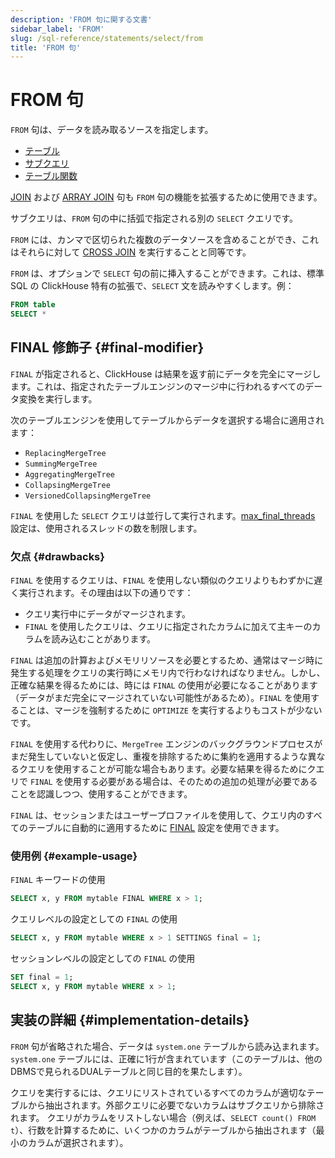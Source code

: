 ```yaml
---
description: 'FROM 句に関する文書'
sidebar_label: 'FROM'
slug: /sql-reference/statements/select/from
title: 'FROM 句'
---
```



# FROM 句

`FROM` 句は、データを読み取るソースを指定します。

- [テーブル](../../../engines/table-engines/index.md)
- [サブクエリ](../../../sql-reference/statements/select/index.md) 
- [テーブル関数](/sql-reference/table-functions)

[JOIN](../../../sql-reference/statements/select/join.md) および [ARRAY JOIN](../../../sql-reference/statements/select/array-join.md) 句も `FROM` 句の機能を拡張するために使用できます。

サブクエリは、`FROM` 句の中に括弧で指定される別の `SELECT` クエリです。

`FROM` には、カンマで区切られた複数のデータソースを含めることができ、これはそれらに対して [CROSS JOIN](../../../sql-reference/statements/select/join.md) を実行することと同等です。

`FROM` は、オプションで `SELECT` 句の前に挿入することができます。これは、標準 SQL の ClickHouse 特有の拡張で、`SELECT` 文を読みやすくします。例：

```sql
FROM table
SELECT *
```

## FINAL 修飾子 {#final-modifier}

`FINAL` が指定されると、ClickHouse は結果を返す前にデータを完全にマージします。これは、指定されたテーブルエンジンのマージ中に行われるすべてのデータ変換を実行します。

次のテーブルエンジンを使用してテーブルからデータを選択する場合に適用されます：
- `ReplacingMergeTree`
- `SummingMergeTree`
- `AggregatingMergeTree`
- `CollapsingMergeTree`
- `VersionedCollapsingMergeTree`

`FINAL` を使用した `SELECT` クエリは並行して実行されます。[max_final_threads](/operations/settings/settings#max_final_threads) 設定は、使用されるスレッドの数を制限します。

### 欠点 {#drawbacks}

`FINAL` を使用するクエリは、`FINAL` を使用しない類似のクエリよりもわずかに遅く実行されます。その理由は以下の通りです：

- クエリ実行中にデータがマージされます。
- `FINAL` を使用したクエリは、クエリに指定されたカラムに加えて主キーのカラムを読み込むことがあります。

`FINAL` は追加の計算およびメモリリソースを必要とするため、通常はマージ時に発生する処理をクエリの実行時にメモリ内で行わなければなりません。しかし、正確な結果を得るためには、時には `FINAL` の使用が必要になることがあります（データがまだ完全にマージされていない可能性があるため）。`FINAL` を使用することは、マージを強制するために `OPTIMIZE` を実行するよりもコストが少ないです。

`FINAL` を使用する代わりに、`MergeTree` エンジンのバックグラウンドプロセスがまだ発生していないと仮定し、重複を排除するために集約を適用するような異なるクエリを使用することが可能な場合もあります。必要な結果を得るためにクエリで `FINAL` を使用する必要がある場合は、そのための追加の処理が必要であることを認識しつつ、使用することができます。

`FINAL` は、セッションまたはユーザープロファイルを使用して、クエリ内のすべてのテーブルに自動的に適用するために [FINAL](../../../operations/settings/settings.md#final) 設定を使用できます。

### 使用例 {#example-usage}

`FINAL` キーワードの使用

```sql
SELECT x, y FROM mytable FINAL WHERE x > 1;
```

クエリレベルの設定としての `FINAL` の使用

```sql
SELECT x, y FROM mytable WHERE x > 1 SETTINGS final = 1;
```

セッションレベルの設定としての `FINAL` の使用

```sql
SET final = 1;
SELECT x, y FROM mytable WHERE x > 1;
```

## 実装の詳細 {#implementation-details}

`FROM` 句が省略された場合、データは `system.one` テーブルから読み込まれます。
`system.one` テーブルには、正確に1行が含まれています（このテーブルは、他のDBMSで見られるDUALテーブルと同じ目的を果たします）。

クエリを実行するには、クエリにリストされているすべてのカラムが適切なテーブルから抽出されます。外部クエリに必要でないカラムはサブクエリから排除されます。
クエリがカラムをリストしない場合（例えば、`SELECT count() FROM t`）、行数を計算するために、いくつかのカラムがテーブルから抽出されます（最小のカラムが選択されます）。
